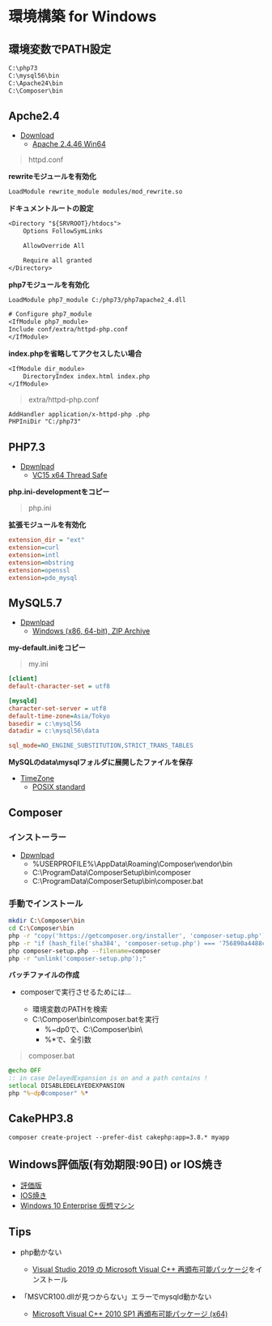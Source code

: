 # 環境構築 for Windows

## 環境変数でPATH設定

```txt
C:\php73
C:\mysql56\bin
C:\Apache24\bin
C:\Composer\bin
```

## Apche2.4

- [Download](https://www.apachelounge.com/download/)
  - [Apache 2.4.46 Win64](https://home.apache.org/~steffenal/VC15/binaries/httpd-2.4.46-win64-VC15.zip)

> httpd.conf

**rewriteモジュールを有効化**

```txt
LoadModule rewrite_module modules/mod_rewrite.so
```

**ドキュメントルートの設定**

```txt
<Directory "${SRVROOT}/htdocs">
    Options FollowSymLinks

    AllowOverride All

    Require all granted
</Directory>
```

**php7モジュールを有効化**

```txt
LoadModule php7_module C:/php73/php7apache2_4.dll

# Configure php7_module
<IfModule php7_module>
Include conf/extra/httpd-php.conf
</IfModule>
```

**index.phpを省略してアクセスしたい場合**

```txt
<IfModule dir_module>
    DirectoryIndex index.html index.php
</IfModule>
```

> extra/httpd-php.conf

```txt
AddHandler application/x-httpd-php .php
PHPIniDir "C:/php73"
```


## PHP7.3

- [Dpwnlpad](https://windows.php.net/download#php-7.3)
  - [VC15 x64 Thread Safe](https://windows.php.net/downloads/releases/php-7.3.27-Win32-VC15-x64.zip)

**php.ini-developmentをコピー**

> php.ini

**拡張モジュールを有効化**

```ini
extension_dir = "ext"
extension=curl
extension=intl
extension=mbstring
extension=openssl
extension=pdo_mysql
```

## MySQL5.7

- [Dpwnlpad](https://downloads.mysql.com/archives/community/)
  - [Windows (x86, 64-bit), ZIP Archive](https://downloads.mysql.com/archives/get/p/23/file/mysql-5.7.32-winx64.zip)


**my-default.iniをコピー**

> my.ini

```ini
[client]
default-character-set = utf8

[mysqld]
character-set-server = utf8
default-time-zone=Asia/Tokyo
basedir = c:\mysql56
datadir = c:\mysql56\data

sql_mode=NO_ENGINE_SUBSTITUTION,STRICT_TRANS_TABLES 
```

**MySQLのdata\mysqlフォルダに展開したファイルを保存**

- [TimeZone](https://dev.mysql.com/downloads/timezones.html)
  - [POSIX standard](https://downloads.mysql.com/general/timezone_2021a_posix.zip)
  
## Composer

### インストーラー

- [Dpwnlpad](https://getcomposer.org/Composer-Setup.exe)
  - %USERPROFILE%\AppData\Roaming\Composer\vendor\bin
  - C:\ProgramData\ComposerSetup\bin\composer
  - C:\ProgramData\ComposerSetup\bin\composer.bat


### 手動でインストール

```sh
mkdir C:\Composer\bin
cd C:\Composer\bin
php -r "copy('https://getcomposer.org/installer', 'composer-setup.php');"
php -r "if (hash_file('sha384', 'composer-setup.php') === '756890a4488ce9024fc62c56153228907f1545c228516cbf63f885e036d37e9a59d27d63f46af1d4d07ee0f76181c7d3') { echo 'Installer verified'; } else { echo 'Installer corrupt'; unlink('composer-setup.php'); } echo PHP_EOL;"
php composer-setup.php --filename=composer
php -r "unlink('composer-setup.php');"
```

**バッチファイルの作成**

- composerで実行させるためには...

  - 環境変数のPATHを検索
  - C:\Composer\bin\composer.batを実行
    - %~dp0で、C:\Composer\bin\
    - %*で、全引数

> composer.bat

```bat
@echo OFF
:: in case DelayedExpansion is on and a path contains ! 
setlocal DISABLEDELAYEDEXPANSION
php "%~dp0composer" %*
```

## CakePHP3.8

```txt
composer create-project --prefer-dist cakephp:app=3.8.* myapp
```


## Windows評価版(有効期限:90日) or IOS焼き

- [評価版](https://www.microsoft.com/ja-jp/evalcenter/evaluate-windows-10-enterprise)
- [IOS焼き](https://www.microsoft.com/ja-jp/software-download/windows10)
- [Windows 10 Enterprise 仮想マシン](https://developer.microsoft.com/ja-jp/windows/downloads/virtual-machines/)

## Tips

- php動かない
  - [Visual Studio 2019 の Microsoft Visual C++ 再頒布可能パッケージ](https://visualstudio.microsoft.com/ja/downloads/)をインストール

- 「MSVCR100.dllが見つからない」エラーでmysqld動かない
  - [Microsoft Visual C++ 2010 SP1 再頒布可能パッケージ (x64)](https://www.microsoft.com/ja-jp/download/details.aspx?id=13523)
